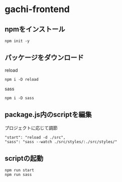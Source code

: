 # gachi-frontend

## npmをインストール
```
npm init -y
```

## パッケージをダウンロード
reload
```
npm i -D reload 
```

sass
```
npm i -D sass
```

## package.js内のscriptを編集
プロジェクトに応じて調節
```
"start": "reload -d ./src",
"sass": "sass --watch ./src/styles/:./src/styles/"
```

## scriptの起動
```
npm run start
npm run sass
```
